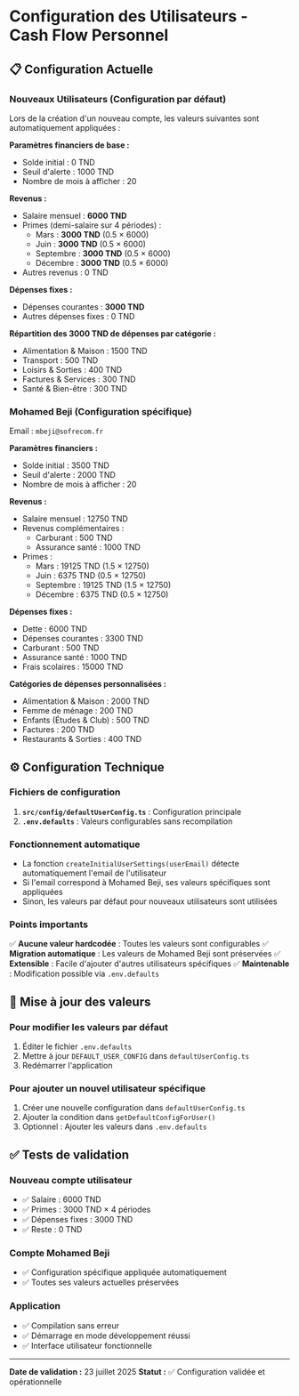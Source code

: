 # Configuration des Utilisateurs - Cash Flow Personnel

## 📋 Configuration Actuelle

### Nouveaux Utilisateurs (Configuration par défaut)
Lors de la création d'un nouveau compte, les valeurs suivantes sont automatiquement appliquées :

**Paramètres financiers de base :**
- Solde initial : 0 TND
- Seuil d'alerte : 1000 TND
- Nombre de mois à afficher : 20

**Revenus :**
- Salaire mensuel : **6000 TND**
- Primes (demi-salaire sur 4 périodes) :
  - Mars : **3000 TND** (0.5 × 6000)
  - Juin : **3000 TND** (0.5 × 6000)
  - Septembre : **3000 TND** (0.5 × 6000)
  - Décembre : **3000 TND** (0.5 × 6000)
- Autres revenus : 0 TND

**Dépenses fixes :**
- Dépenses courantes : **3000 TND**
- Autres dépenses fixes : 0 TND

**Répartition des 3000 TND de dépenses par catégorie :**
- Alimentation & Maison : 1500 TND
- Transport : 500 TND
- Loisirs & Sorties : 400 TND
- Factures & Services : 300 TND
- Santé & Bien-être : 300 TND

### Mohamed Beji (Configuration spécifique)
Email : `mbeji@sofrecom.fr`

**Paramètres financiers :**
- Solde initial : 3500 TND
- Seuil d'alerte : 2000 TND
- Nombre de mois à afficher : 20

**Revenus :**
- Salaire mensuel : 12750 TND
- Revenus complémentaires :
  - Carburant : 500 TND
  - Assurance santé : 1000 TND
- Primes :
  - Mars : 19125 TND (1.5 × 12750)
  - Juin : 6375 TND (0.5 × 12750)
  - Septembre : 19125 TND (1.5 × 12750)
  - Décembre : 6375 TND (0.5 × 12750)

**Dépenses fixes :**
- Dette : 6000 TND
- Dépenses courantes : 3300 TND
- Carburant : 500 TND
- Assurance santé : 1000 TND
- Frais scolaires : 15000 TND

**Catégories de dépenses personnalisées :**
- Alimentation & Maison : 2000 TND
- Femme de ménage : 200 TND
- Enfants (Études & Club) : 500 TND
- Factures : 200 TND
- Restaurants & Sorties : 400 TND

## ⚙️ Configuration Technique

### Fichiers de configuration
1. **`src/config/defaultUserConfig.ts`** : Configuration principale
2. **`.env.defaults`** : Valeurs configurables sans recompilation

### Fonctionnement automatique
- La fonction `createInitialUserSettings(userEmail)` détecte automatiquement l'email de l'utilisateur
- Si l'email correspond à Mohamed Beji, ses valeurs spécifiques sont appliquées
- Sinon, les valeurs par défaut pour nouveaux utilisateurs sont utilisées

### Points importants
✅ **Aucune valeur hardcodée** : Toutes les valeurs sont configurables
✅ **Migration automatique** : Les valeurs de Mohamed Beji sont préservées
✅ **Extensible** : Facile d'ajouter d'autres utilisateurs spécifiques
✅ **Maintenable** : Modification possible via `.env.defaults`

## 🔄 Mise à jour des valeurs

### Pour modifier les valeurs par défaut
1. Éditer le fichier `.env.defaults`
2. Mettre à jour `DEFAULT_USER_CONFIG` dans `defaultUserConfig.ts`
3. Redémarrer l'application

### Pour ajouter un nouvel utilisateur spécifique
1. Créer une nouvelle configuration dans `defaultUserConfig.ts`
2. Ajouter la condition dans `getDefaultConfigForUser()`
3. Optionnel : Ajouter les valeurs dans `.env.defaults`

## ✅ Tests de validation

### Nouveau compte utilisateur
- ✅ Salaire : 6000 TND
- ✅ Primes : 3000 TND × 4 périodes
- ✅ Dépenses fixes : 3000 TND
- ✅ Reste : 0 TND

### Compte Mohamed Beji
- ✅ Configuration spécifique appliquée automatiquement
- ✅ Toutes ses valeurs actuelles préservées

### Application
- ✅ Compilation sans erreur
- ✅ Démarrage en mode développement réussi
- ✅ Interface utilisateur fonctionnelle

---

**Date de validation :** 23 juillet 2025
**Statut :** ✅ Configuration validée et opérationnelle
